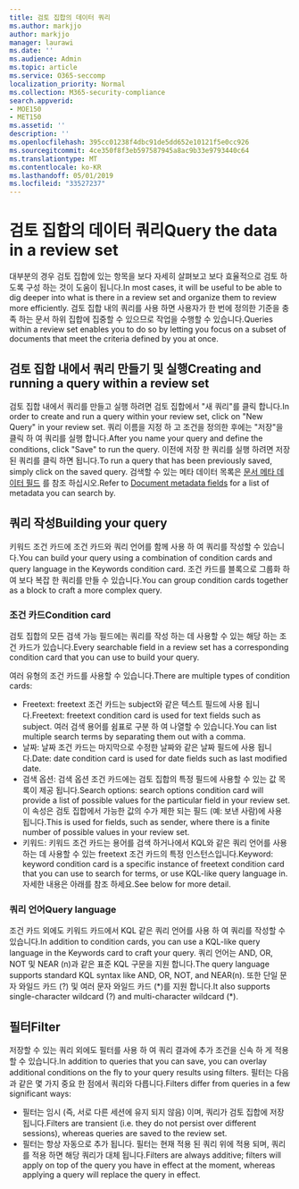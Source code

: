 ```yaml
---
title: 검토 집합의 데이터 쿼리
ms.author: markjjo
author: markjjo
manager: laurawi
ms.date: ''
ms.audience: Admin
ms.topic: article
ms.service: O365-seccomp
localization_priority: Normal
ms.collection: M365-security-compliance
search.appverid:
- MOE150
- MET150
ms.assetid: ''
description: ''
ms.openlocfilehash: 395cc01238f4dbc91de5dd652e10121f5e0cc926
ms.sourcegitcommit: 4ce350f8f3eb597587945a8ac9b33e9793440c64
ms.translationtype: MT
ms.contentlocale: ko-KR
ms.lasthandoff: 05/01/2019
ms.locfileid: "33527237"
---
```

# <a name="query-the-data-in-a-review-set"></a><span data-ttu-id="7db92-102">검토 집합의 데이터 쿼리</span><span class="sxs-lookup"><span data-stu-id="7db92-102">Query the data in a review set</span></span>

<span data-ttu-id="7db92-103">대부분의 경우 검토 집합에 있는 항목을 보다 자세히 살펴보고 보다 효율적으로 검토 하도록 구성 하는 것이 도움이 됩니다.</span><span class="sxs-lookup"><span data-stu-id="7db92-103">In most cases, it will be useful to be able to dig deeper into what is there in a review set and organize them to review more efficiently.</span></span> <span data-ttu-id="7db92-104">검토 집합 내의 쿼리를 사용 하면 사용자가 한 번에 정의한 기준을 충족 하는 문서 하위 집합에 집중할 수 있으므로 작업을 수행할 수 있습니다.</span><span class="sxs-lookup"><span data-stu-id="7db92-104">Queries within a review set enables you to do so by letting you focus on a subset of documents that meet the criteria defined by you at once.</span></span>

## <a name="creating-and-running-a-query-within-a-review-set"></a><span data-ttu-id="7db92-105">검토 집합 내에서 쿼리 만들기 및 실행</span><span class="sxs-lookup"><span data-stu-id="7db92-105">Creating and running a query within a review set</span></span>

<span data-ttu-id="7db92-106">검토 집합 내에서 쿼리를 만들고 실행 하려면 검토 집합에서 "새 쿼리"를 클릭 합니다.</span><span class="sxs-lookup"><span data-stu-id="7db92-106">In order to create and run a query within your review set, click on "New Query" in your review set.</span></span> <span data-ttu-id="7db92-107">쿼리 이름을 지정 하 고 조건을 정의한 후에는 "저장"을 클릭 하 여 쿼리를 실행 합니다.</span><span class="sxs-lookup"><span data-stu-id="7db92-107">After you name your query and define the conditions, click "Save" to run the query.</span></span> <span data-ttu-id="7db92-108">이전에 저장 한 쿼리를 실행 하려면 저장 된 쿼리를 클릭 하면 됩니다.</span><span class="sxs-lookup"><span data-stu-id="7db92-108">To run a query that has been previously saved, simply click on the saved query.</span></span> <span data-ttu-id="7db92-109">검색할 수 있는 메타 데이터 목록은 [문서 메타 데이터 필드](document-metadata-fields.md) 를 참조 하십시오.</span><span class="sxs-lookup"><span data-stu-id="7db92-109">Refer to [Document metadata fields](document-metadata-fields.md) for a list of metadata you can search by.</span></span>

## <a name="building-your-query"></a><span data-ttu-id="7db92-110">쿼리 작성</span><span class="sxs-lookup"><span data-stu-id="7db92-110">Building your query</span></span>

<span data-ttu-id="7db92-111">키워드 조건 카드에 조건 카드와 쿼리 언어를 함께 사용 하 여 쿼리를 작성할 수 있습니다.</span><span class="sxs-lookup"><span data-stu-id="7db92-111">You can build your query using a combination of condition cards and query language in the Keywords condition card.</span></span> <span data-ttu-id="7db92-112">조건 카드를 블록으로 그룹화 하 여 보다 복잡 한 쿼리를 만들 수 있습니다.</span><span class="sxs-lookup"><span data-stu-id="7db92-112">You can group condition cards together as a block to craft a more complex query.</span></span>

### <a name="condition-card"></a><span data-ttu-id="7db92-113">조건 카드</span><span class="sxs-lookup"><span data-stu-id="7db92-113">Condition card</span></span>

<span data-ttu-id="7db92-114">검토 집합의 모든 검색 가능 필드에는 쿼리를 작성 하는 데 사용할 수 있는 해당 하는 조건 카드가 있습니다.</span><span class="sxs-lookup"><span data-stu-id="7db92-114">Every searchable field in a review set has a corresponding condition card that you can use to build your query.</span></span>

<span data-ttu-id="7db92-115">여러 유형의 조건 카드를 사용할 수 있습니다.</span><span class="sxs-lookup"><span data-stu-id="7db92-115">There are multiple types of condition cards:</span></span>
- <span data-ttu-id="7db92-116">Freetext: freetext 조건 카드는 subject와 같은 텍스트 필드에 사용 됩니다.</span><span class="sxs-lookup"><span data-stu-id="7db92-116">Freetext: freetext condition card is used for text fields such as subject.</span></span> <span data-ttu-id="7db92-117">여러 검색 용어를 쉼표로 구분 하 여 나열할 수 있습니다.</span><span class="sxs-lookup"><span data-stu-id="7db92-117">You can list multiple search terms by separating them out with a comma.</span></span>
- <span data-ttu-id="7db92-118">날짜: 날짜 조건 카드는 마지막으로 수정한 날짜와 같은 날짜 필드에 사용 됩니다.</span><span class="sxs-lookup"><span data-stu-id="7db92-118">Date: date condition card is used for date fields such as last modified date.</span></span>
- <span data-ttu-id="7db92-119">검색 옵션: 검색 옵션 조건 카드에는 검토 집합의 특정 필드에 사용할 수 있는 값 목록이 제공 됩니다.</span><span class="sxs-lookup"><span data-stu-id="7db92-119">Search options: search options condition card will provide a list of possible values for the particular field in your review set.</span></span> <span data-ttu-id="7db92-120">이 속성은 검토 집합에서 가능한 값의 수가 제한 되는 필드 (예: 보낸 사람)에 사용 됩니다.</span><span class="sxs-lookup"><span data-stu-id="7db92-120">This is used for fields, such as sender, where there is a finite number of possible values in your review set.</span></span>
- <span data-ttu-id="7db92-121">키워드: 키워드 조건 카드는 용어를 검색 하거나에서 KQL와 같은 쿼리 언어를 사용 하는 데 사용할 수 있는 freetext 조건 카드의 특정 인스턴스입니다.</span><span class="sxs-lookup"><span data-stu-id="7db92-121">Keyword: keyword condition card is a specific instance of freetext condition card that you can use to search for terms, or use KQL-like query language in.</span></span> <span data-ttu-id="7db92-122">자세한 내용은 아래를 참조 하세요.</span><span class="sxs-lookup"><span data-stu-id="7db92-122">See below for more detail.</span></span>

### <a name="query-language"></a><span data-ttu-id="7db92-123">쿼리 언어</span><span class="sxs-lookup"><span data-stu-id="7db92-123">Query language</span></span>

<span data-ttu-id="7db92-124">조건 카드 외에도 키워드 카드에서 KQL 같은 쿼리 언어를 사용 하 여 쿼리를 작성할 수 있습니다.</span><span class="sxs-lookup"><span data-stu-id="7db92-124">In addition to condition cards, you can use a KQL-like query language in the Keywords card to craft your query.</span></span> <span data-ttu-id="7db92-125">쿼리 언어는 AND, OR, NOT 및 NEAR (n)과 같은 표준 KQL 구문을 지원 합니다.</span><span class="sxs-lookup"><span data-stu-id="7db92-125">The query language supports standard KQL syntax like AND, OR, NOT, and NEAR(n).</span></span> <span data-ttu-id="7db92-126">또한 단일 문자 와일드 카드 (?) 및 여러 문자 와일드 카드 (\*)를 지원 합니다.</span><span class="sxs-lookup"><span data-stu-id="7db92-126">It also supports single-character wildcard (?) and multi-character wildcard (\*).</span></span>

## <a name="filter"></a><span data-ttu-id="7db92-127">필터</span><span class="sxs-lookup"><span data-stu-id="7db92-127">Filter</span></span>

<span data-ttu-id="7db92-128">저장할 수 있는 쿼리 외에도 필터를 사용 하 여 쿼리 결과에 추가 조건을 신속 하 게 적용할 수 있습니다.</span><span class="sxs-lookup"><span data-stu-id="7db92-128">In addition to queries that you can save, you can overlay additional conditions on the fly to your query results using filters.</span></span> <span data-ttu-id="7db92-129">필터는 다음과 같은 몇 가지 중요 한 점에서 쿼리와 다릅니다.</span><span class="sxs-lookup"><span data-stu-id="7db92-129">Filters differ from queries in a few significant ways:</span></span>
- <span data-ttu-id="7db92-130">필터는 임시 (즉, 서로 다른 세션에 유지 되지 않음) 이며, 쿼리가 검토 집합에 저장 됩니다.</span><span class="sxs-lookup"><span data-stu-id="7db92-130">Filters are transient (i.e. they do not persist over different sessions), whereas queries are saved to the review set.</span></span>
- <span data-ttu-id="7db92-131">필터는 항상 자동으로 추가 됩니다. 필터는 현재 적용 된 쿼리 위에 적용 되며, 쿼리를 적용 하면 해당 쿼리가 대체 됩니다.</span><span class="sxs-lookup"><span data-stu-id="7db92-131">Filters are always additive; filters will apply on top of the query you have in effect at the moment, whereas applying a query will replace the query in effect.</span></span>